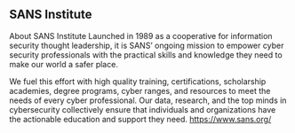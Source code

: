 ## SANS Institute
About SANS Institute
Launched in 1989 as a cooperative for information security thought leadership, it is SANS’ ongoing mission to empower cyber security professionals with the practical skills and knowledge they need to make our world a safer place.

We fuel this effort with high quality training, certifications, scholarship academies, degree programs, cyber ranges, and resources to meet the needs of every cyber professional. Our data, research, and the top minds in cybersecurity collectively ensure that individuals and organizations have the actionable education and support they need.
https://www.sans.org/
###

